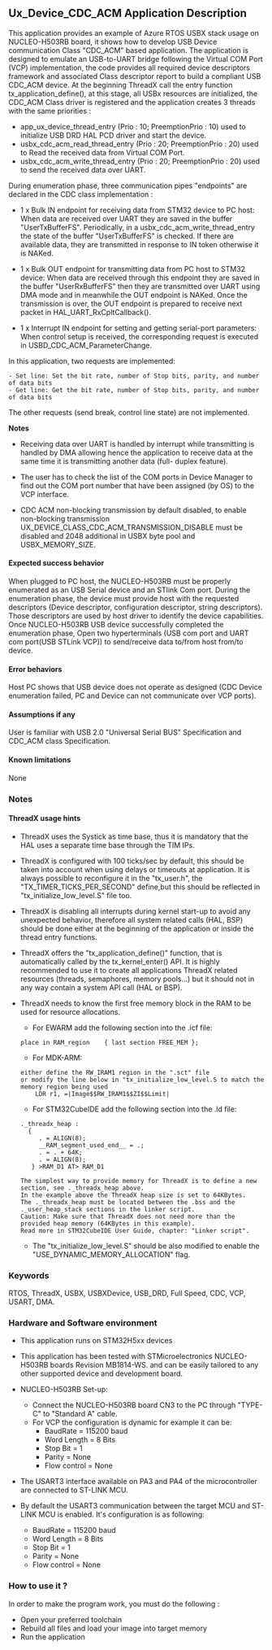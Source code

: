 ## <b>Ux_Device_CDC_ACM Application Description </b>

This application provides an example of Azure RTOS USBX stack usage on NUCLEO-H503RB board, it shows how to develop USB Device communication Class "CDC_ACM" based application.
The application is designed to emulate an USB-to-UART bridge following the Virtual COM Port (VCP) implementation, the code provides all required device descriptors framework
and associated Class descriptor report to build a compliant USB CDC_ACM device.
At the beginning ThreadX call the entry function tx_application_define(), at this stage, all USBx resources are initialized, the CDC_ACM Class driver is registered and
the application creates 3 threads with the same priorities :

  - app_ux_device_thread_entry (Prio : 10; PreemptionPrio : 10) used to initialize USB DRD HAL PCD driver and start the device.
  - usbx_cdc_acm_read_thread_entry (Prio : 20; PreemptionPrio : 20) used to Read the received data from Virtual COM Port.
  - usbx_cdc_acm_write_thread_entry (Prio : 20; PreemptionPrio : 20) used to send the received data over UART.

During enumeration phase, three communication pipes "endpoints" are declared in the CDC class implementation :

 - 1 x Bulk IN endpoint for receiving data from STM32 device to PC host:
   When data are received over UART they are saved in the buffer "UserTxBufferFS". Periodically, in a
   usbx_cdc_acm_write_thread_entry the state of the buffer "UserTxBufferFS" is checked. If there are available data, they
   are transmitted in response to IN token otherwise it is NAKed.

 - 1 x Bulk OUT endpoint for transmitting data from PC host to STM32 device:
   When data are received through this endpoint they are saved in the buffer "UserRxBufferFS" then they are transmitted
   over UART using DMA mode and in meanwhile the OUT endpoint is NAKed.
   Once the transmission is over, the OUT endpoint is prepared to receive next packet in HAL_UART_RxCpltCallback().

 - 1 x Interrupt IN endpoint for setting and getting serial-port parameters:
   When control setup is received, the corresponding request is executed in USBD_CDC_ACM_ParameterChange.

In this application, two requests are implemented:

    - Set line: Set the bit rate, number of Stop bits, parity, and number of data bits
    - Get line: Get the bit rate, number of Stop bits, parity, and number of data bits
   The other requests (send break, control line state) are not implemented.

<b>Notes</b>

- Receiving data over UART is handled by interrupt while transmitting is handled by DMA allowing hence the application to receive
data at the same time it is transmitting another data (full- duplex feature).

- The user has to check the list of the COM ports in Device Manager to find out the COM port number that have been assigned (by OS) to the VCP interface.
- CDC ACM non-blocking transmission by default disabled, to enable non-blocking transmission UX_DEVICE_CLASS_CDC_ACM_TRANSMISSION_DISABLE must be disabled
  and 2048 additional in USBX byte pool and USBX_MEMORY_SIZE.
#### <b>Expected success behavior</b>

When plugged to PC host, the NUCLEO-H503RB must be properly enumerated as an USB Serial device and an STlink Com port.
During the enumeration phase, the device must provide host with the requested descriptors (Device descriptor, configuration descriptor, string descriptors).
Those descriptors are used by host driver to identify the device capabilities. Once NUCLEO-H503RB USB device successfully completed the enumeration phase,
Open two hyperterminals (USB com port and UART com port(USB STLink VCP)) to send/receive data to/from host from/to device.

#### <b>Error behaviors</b>

Host PC shows that USB device does not operate as designed (CDC Device enumeration failed, PC and Device can not communicate over VCP ports).

#### <b>Assumptions if any</b>

User is familiar with USB 2.0 "Universal Serial BUS" Specification and CDC_ACM class Specification.

#### <b> Known limitations</b>

None

### <b>Notes</b>

#### <b>ThreadX usage hints</b>
 - ThreadX uses the Systick as time base, thus it is mandatory that the HAL uses a separate time base through the TIM IPs.
 - ThreadX is configured with 100 ticks/sec by default, this should be taken into account when using delays or timeouts at application. It is always possible to reconfigure it in the "tx_user.h", the "TX_TIMER_TICKS_PER_SECOND" define,but this should be reflected in "tx_initialize_low_level.S" file too.
 - ThreadX is disabling all interrupts during kernel start-up to avoid any unexpected behavior, therefore all system related calls (HAL, BSP) should be done either at the beginning of the application or inside the thread entry functions.
 - ThreadX offers the "tx_application_define()" function, that is automatically called by the tx_kernel_enter() API. It is highly recommended to use it to create all applications ThreadX related resources (threads, semaphores, memory pools...) but it should not in any way contain a system API call (HAL or BSP).
 - ThreadX needs to know the first free memory block in the RAM to be used for resource allocations.
    + For EWARM add the following section into the .icf file:
     ```
	 place in RAM_region    { last section FREE_MEM };
	 ```
    + For MDK-ARM:
	```
    either define the RW_IRAM1 region in the ".sct" file
    or modify the line below in "tx_initialize_low_level.S to match the memory region being used
        LDR r1, =|Image$$RW_IRAM1$$ZI$$Limit|
	```
    + For STM32CubeIDE add the following section into the .ld file:
	```
    ._threadx_heap :
      {
         . = ALIGN(8);
         __RAM_segment_used_end__ = .;
         . = . + 64K;
         . = ALIGN(8);
       } >RAM_D1 AT> RAM_D1
	```

       The simplest way to provide memory for ThreadX is to define a new section, see ._threadx_heap above.
       In the example above the ThreadX heap size is set to 64KBytes.
       The ._threadx_heap must be located between the .bss and the ._user_heap_stack sections in the linker script.
       Caution: Make sure that ThreadX does not need more than the provided heap memory (64KBytes in this example).
       Read more in STM32CubeIDE User Guide, chapter: "Linker script".

    + The "tx_initialize_low_level.S" should be also modified to enable the "USE_DYNAMIC_MEMORY_ALLOCATION" flag.

### <b>Keywords</b>

RTOS, ThreadX, USBX, USBXDevice, USB_DRD, Full Speed, CDC, VCP, USART, DMA.

### <b>Hardware and Software environment</b>

  - This application runs on STM32H5xx devices
  - This application has been tested with STMicroelectronics NUCLEO-H503RB boards Revision MB1814-WS.
    and can be easily tailored to any other supported device and development board.

  - NUCLEO-H503RB Set-up:
    - Connect the NUCLEO-H503RB board CN3 to the PC through "TYPE-C" to "Standard A" cable.
    - For VCP the configuration is dynamic for example it can be:
      - BaudRate = 115200 baud
      - Word Length = 8 Bits
      - Stop Bit = 1
      - Parity = None
      - Flow control = None

  - The USART3 interface available on PA3 and PA4 of the microcontroller are connected to ST-LINK MCU.
  - By default the USART3 communication between the target MCU and ST-LINK MCU is enabled. It's configuration is as following:
    - BaudRate = 115200 baud
    - Word Length = 8 Bits
    - Stop Bit = 1
    - Parity = None
    - Flow control = None

### <b>How to use it ?</b>

In order to make the program work, you must do the following :

 - Open your preferred toolchain
 - Rebuild all files and load your image into target memory
 - Run the application
